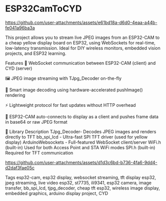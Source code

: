 # ESP32CamToCYD

https://github.com/user-attachments/assets/e61bd18a-d6d0-4eaa-a44b-fe041a96ba3a

This project allows you to stream live JPEG images from an ESP32-CAM to a cheap yellow display board on ESP32, using WebSockets for real-time, low-latency transmission. Ideal for DIY wireless monitors, embedded vision projects, and ESP32 learning.

 Features
📡 WebSocket communication between ESP32-CAM (client) and CYD (server)

🖼️ JPEG image streaming with TJpg_Decoder on-the-fly

🧠 Smart image decoding using hardware-accelerated pushImage() rendering

⚡ Lightweight protocol for fast updates without HTTP overhead

📲 ESP32-CAM auto-connects to display as a client and pushes frame data in base64 or raw JPEG format

🧰 Library	Description
TJpg_Decoder- Decodes JPEG images and renders directly to TFT
bb_spi_lcd - Ultra-fast SPI TFT driver (used for yellow display)
ArduinoWebsockets - Full-featured WebSocket client/server
WiFi.h (built-in)	Used for both Access Point and STA WiFi modes
SPI.h (built-in)	Required for TFT communication





https://github.com/user-attachments/assets/d1d3c6bd-b736-4fa6-9dd4-d2daf3fae05c


Tags
 esp32-cam, esp32 display, websocket streaming, tft display esp32, jpeg streaming, live video esp32, st7735, ili9341, esp32 camera, image transfer, bb_spi_lcd, tjpg_decoder, cheap tft esp32, wireless image display, embedded graphics, arduino display project, CYD


